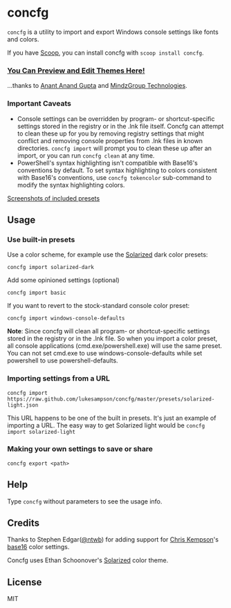 # concfg

`concfg` is a utility to import and export Windows console settings like fonts and colors.

If you have [Scoop](https://scoop.sh), you can install concfg with `scoop install concfg`.

### [You Can Preview and Edit Themes Here!](http://github.mindzgroup.com/concfg)
...thanks to [Anant Anand Gupta](https://about.me/anantanandgupta) and [MindzGroup Technologies](http://github.mindzgroup.com).

### Important Caveats
* Console settings can be overridden by program- or shortcut-specific settings stored in the registry or in the .lnk file itself. Concfg can attempt to clean these up for you by removing registry settings that might conflict and removing console properties from .lnk files in known directories. `concfg import` will prompt you to clean these up after an import, or you can run `concfg clean` at any time.
* PowerShell's syntax highlighting isn't compatible with Base16's conventions by default. To set syntax highlighting to colors consistent with Base16's conventions,
use `concfg tokencolor` sub-command to modify the syntax highlighting colors.

[Screenshots of included presets](./preset_examples/README.md)

## Usage

### Use built-in presets

Use a color scheme, for example use the [Solarized](http://ethanschoonover.com/solarized) dark color presets:

```
concfg import solarized-dark
```

Add some opinioned settings (optional)

```
concfg import basic
```

If you want to revert to the stock-standard console color preset:

```
concfg import windows-console-defaults
```

**Note**: Since concfg will clean all program- or shortcut-specific settings
stored in the registry or in the .lnk file. So when you import a color preset,
all console applications (cmd.exe/powershell.exe) will use the same preset.
You can not set cmd.exe to use windows-console-defaults while set powershell
to use powershell-defaults.

### Importing settings from a URL

```
concfg import https://raw.github.com/lukesampson/concfg/master/presets/solarized-light.json

```
This URL happens to be one of the built in presets. It's just an example of importing a URL.
The easy way to get Solarized light would be `concfg import solarized-light`

### Making your own settings to save or share

```
concfg export <path>
```

## Help

Type `concfg` without parameters to see the usage info.

## Credits
Thanks to Stephen Edgar([@ntwb](https://github.com/ntwb)) for adding support for
[Chris Kempson](http://chriskempson.com/)'s [base16](http://chriskempson.github.io/base16/) color settings.

Concfg uses Ethan Schoonover's [Solarized](http://ethanschoonover.com/solarized) color theme.

## License

MIT
